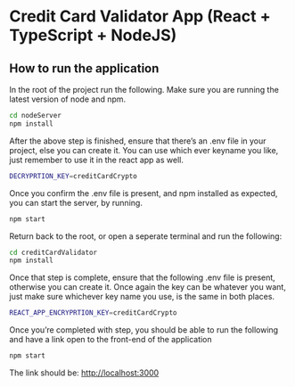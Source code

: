 # Credit Card Validator App (React + TypeScript + NodeJS)

## How to run the application

In the root of the project run the following. Make sure you are running the latest version of node and npm. 

```bash
cd nodeServer
npm install
```

After the above step is finished, ensure that there’s an .env file in your project, else you can create it. You can use which ever keyname you like, just remember to use it in the react app as well. 

```bash
DECRYPRTION_KEY=creditCardCrypto
```

Once you confirm the .env file is present, and npm installed as expected, you can start the server, by running. 

```bash
npm start
```

Return back to the root, or open a seperate terminal and run the following: 

```bash
cd creditCardValidator
npm install
```

Once that step is complete, ensure that the following .env file is present, otherwise you can create it. Once again the key can be whatever you want, just make sure whichever key name you use, is the same in both places. 

```bash
REACT_APP_ENCRYPRTION_KEY=creditCardCrypto
```

Once you’re completed with step, you should be able to run the following and have a link open to the front-end of the application

```bash
npm start
```

The link should be: [http://localhost:3000](http://localhost:3000/)
